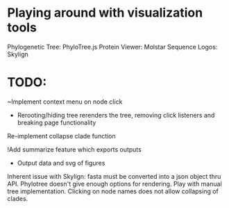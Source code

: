 # Playing around with visualization tools
Phylogenetic Tree: PhyloTree.js
Protein Viewer: Molstar
Sequence Logos: Skylign

# TODO:
~Implement context menu on node click
  - Rerooting/hiding tree rerenders the tree, removing click listeners and breaking page functionality

Re-implement collapse clade function

!Add summarize feature which exports outputs
  - Output data and svg of figures

Inherent issue with Skylign: fasta must be converted into a json object thru API.
Phylotree doesn't give enough options for rendering. Play with manual tree implementation.
Clicking on node names does not allow collapsing of clades.
